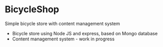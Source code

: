 # BicycleShop
Simple bicycle store with content management system

* Bicycle store using Node JS and express, based on Mongo database
* Content management system - work in progress
